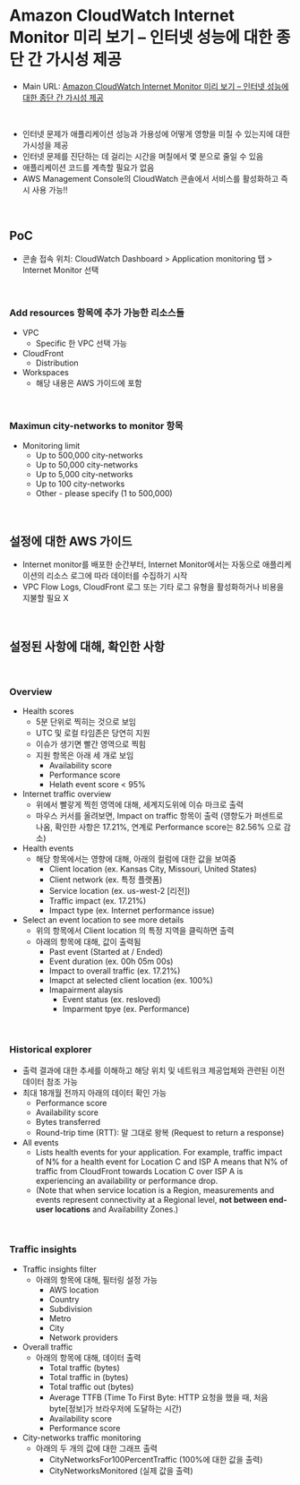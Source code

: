 # Amazon CloudWatch Internet Monitor 미리 보기 – 인터넷 성능에 대한 종단 간 가시성 제공

- Main URL: [Amazon CloudWatch Internet Monitor 미리 보기 – 인터넷 성능에 대한 종단 간 가시성 제공](https://aws.amazon.com/ko/blogs/korea/cloudwatch-internet-monitor-end-to-end-visibility-into-internet-performance-for-your-applications/)


<br>

- 인터넷 문제가 애플리케이션 성능과 가용성에 어떻게 영향을 미칠 수 있는지에 대한 가시성을 제공
- 인터넷 문제를 진단하는 데 걸리는 시간을 며칠에서 몇 분으로 줄일 수 있음
- 애플리케이션 코드를 계측할 필요가 없음
- AWS Management Console의 CloudWatch 콘솔에서 서비스를 활성화하고 즉시 사용 가능!!


<br>

## PoC

- 콘솔 접속 위치: CloudWatch Dashboard > Application monitoring 탭 > Internet Monitor 선택

<br>

### Add resources 항목에 추가 가능한 리소스들

- VPC
  - Specific 한 VPC 선택 가능
- CloudFront
  - Distribution
- Workspaces
  - 해당 내용은 AWS 가이드에 포함


<br>

### Maximun city-networks to monitor 항목

- Monitoring limit
  - Up to 500,000 city-networks
  - Up to 50,000 city-networks
  - Up to 5,000 city-networks
  - Up to 100 city-networks
  - Other - please specify (1 to 500,000)

<br>

## 설정에 대한 AWS 가이드

- Internet monitor를 배포한 순간부터, Internet Monitor에서는 자동으로 애플리케이션의 리소스 로그에 따라 데이터를 수집하기 시작
- VPC Flow Logs, CloudFront 로그 또는 기타 로그 유형을 활성화하거나 비용을 지불할 필요 X



<br>

## 설정된 사항에 대해, 확인한 사항

<br>

### Overview

- Health scores
  - 5분 단위로 찍히는 것으로 보임
  - UTC 및 로컬 타임존은 당연히 지원
  - 이슈가 생기면 빨간 영역으로 찍힘
  - 지원 항목은 아래 세 개로 보임
    - Availability score
    - Performance score
    - Helath event score < 95%
- Internet traffic overview
  - 위에서 빨갛게 찍힌 영역에 대해, 세계지도위에 이슈 마크로 출력
  - 마우스 커서를 올려보면, Impact on traffic 항목이 출력 (영향도가 퍼센트로 나옴, 확인한 사항은 17.21%, 연계로 Performance score는 82.56% 으로 감소)
- Health events
  - 해당 항목에서는 영향에 대해, 아래의 컬럼에 대한 값을 보여줌
    - Client location (ex. Kansas City, Missouri, United States)
    - Client network (ex. 특정 플랫폼)
    - Service location (ex. us-west-2 [리전])
    - Traffic impact (ex. 17.21%)
    - Impact type (ex. Internet performance issue)
- Select an event location to see more details
  - 위의 항목에서 Client location 의 특정 지역을 클릭하면 출력
  - 아래의 항목에 대해, 값이 출력됨
    - Past event (Started at / Ended)
    - Event duration (ex. 00h 05m 00s)
    - Impact to overall traffic (ex. 17.21%)
    - Imapct at selected client location (ex. 100%)
    - Imapairment alaysis
      - Event status (ex. resloved)
      - Imparment tpye (ex. Performance)

<br>

### Historical explorer

- 출력 결과에 대한 추세를 이해하고 해당 위치 및 네트워크 제공업체와 관련된 이전 데이터 참조 가능
- 최대 18개월 전까지 아래의 데이터 확인 가능
  - Performance score
  - Availability score
  - Bytes transferred
  - Round-trip time (RTT): 말 그대로 왕복 (Request to return a response)
- All events
  - Lists health events for your application. For example, traffic impact of N% for a health event for Location C and ISP A means that N% of traffic from CloudFront towards Location C over ISP A is experiencing an availability or performance drop. 
  - (Note that when service location is a Region, measurements and events represent connectivity at a Regional level, **not between end-user locations** and Availability Zones.)


<br>


### Traffic insights

- Traffic insights filter
  - 아래의 항목에 대해, 필터링 설정 가능
    - AWS location
    - Country
    - Subdivision
    - Metro
    - City
    - Network providers
- Overall traffic
  - 아래의 항목에 대해, 데이터 출력
    - Total traffic (bytes)
    - Total traffic in (bytes)
    - Total traffic out (bytes)
    - Average TTFB (Time To First Byte: HTTP 요청을 했을 때, 처음 byte[정보]가 브라우저에 도달하는 시간)
    - Availability score
    - Performance score
- City-networks traffic monitoring
  - 아래의 두 개의 값에 대한 그래프 출력
    - CityNetworksFor100PercentTraffic (100%에 대한 값을 출력)
    - CityNetworksMonitored (실제 값을 출력)


<br>